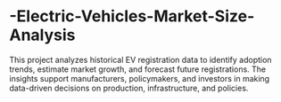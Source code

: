 # -Electric-Vehicles-Market-Size-Analysis
This project analyzes historical EV registration data to identify adoption trends, estimate market growth, and forecast future registrations. The insights support manufacturers, policymakers, and investors in making data-driven decisions on production, infrastructure, and policies.
